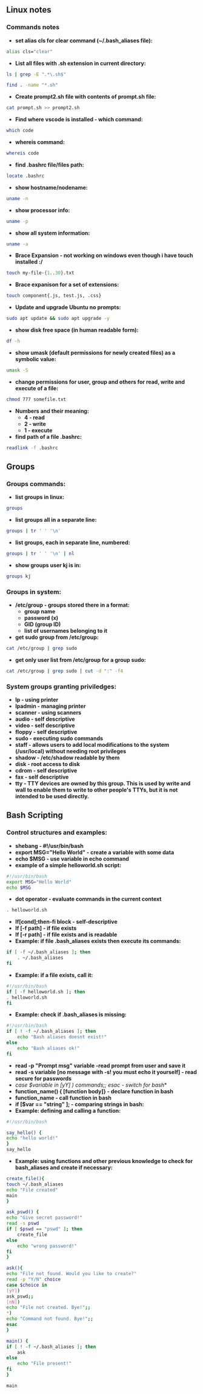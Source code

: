 ## Linux notes
### Commands notes
- **set alias cls for clear command (~/.bash_aliases file):**
```sh
alias cls="clear"
```
- **List all files with .sh extension in current directory:**
```sh
ls | grep -E ".*\.sh$"
```
```sh
find . -name "*.sh"
```
- **Create prompt2.sh file with contents of prompt.sh file:**
```sh
cat prompt.sh >> prompt2.sh
```
- **Find where vscode is installed - which command:**
```sh
which code
```
- **whereis command:**
```sh
whereis code
```
- **find .bashrc file/files path:**
```sh
locate .bashrc
```
- **show hostname/nodename:**
```sh
uname -n
```
- **show processor info:**
```sh
uname -p
```
- **show all system information:**
```sh
uname -a
```
- **Brace Expansion - not working on windows even though i have touch installed :/**
```sh
touch my-file-{1..30}.txt
```
- **Brace expanison for a set of extensions:**
```sh
touch component{.js, test.js, .css}
```
- **Update and upgrade Ubuntu no prompts:**
```sh
sudo apt update && sudo apt upgrade -y
```
- **show disk free space (in human readable form):**
```sh
df -h
```
- **show umask (default permissions for newly created files) as a symbolic value:**
```sh
umask -S
```
- **change permissions for user, group and others for read, write and execute of a file:**
```sh
chmod 777 somefile.txt
```
- **Numbers and their meaning:**
    - **4 - read**
    - **2 - write**
    - **1 - execute**
- **find path of a file .bashrc:**
```sh
readlink -f .bashrc
```
## Groups
### Groups commands:
- **list groups in linux:**
```sh
groups
```
- **list groups all in a separate line:**
```sh
groups | tr ' ' '\n'
```
- **list groups, each in separate line, numbered:**
```sh
groups | tr ' ' '\n' | nl
```
- **show groups user kj is in:**
```sh
groups kj
```
### Groups in system:
- **/etc/group - groups stored there in a format:**
    - **group name**
    - **password (x)**
    - **GID (group ID)**
    - **list of usernames belonging to it**
- **get sudo group from /etc/group:**
```sh
cat /etc/group | grep sudo
```
- **get only user list from /etc/group for a group sudo:**
```sh
cat /etc/group | grep sudo | cut -d ":" -f4
```
### System groups granting priviledges:
- **lp - using printer**
- **lpadmin - managing printer**
- **scanner - using scanners**
- **audio - self descriptive**
- **video - self descriptive**
- **floppy - self descriptive**
- **sudo - executing sudo commands**
- **staff - allows users to add local modifications to the system (/usr/local) without needing root privileges**
- **shadow - /etc/shadow readable by them**
- **disk - root access to disk**
- **cdrom - self descriptive**
- **fax - self descriptive**
- **tty - TTY devices are owned by this group. This is used by write and wall to enable them to write to other people's TTYs, but it is not intended to be used directly.**

## Bash Scripting
### Control structures and examples:
- **shebang - #!/usr/bin/bash**
- **export MSG="Hello World" - create a variable with some data**
- **echo $MSG - use variable in echo command**
- **example of a simple helloworld.sh script:**
```sh
#!/usr/bin/bash
export MSG="Hello World"
echo $MSG
```
- **dot operator - evaluate commands in the current context**
```sh
. helloworld.sh
```
- **If[cond];then-fi block - self-descriptive**
- **If [-f path] - if file exists**
- **If [-r path] - if file exists and is readable**
- **Example: if file .bash_aliases exists then execute its commands:**
```sh
if [ -f ~/.bash_aliases ]; then 
    . ~/.bash_aliases
fi
```
- **Example: if a file exists, call it:**
```sh
#!/usr/bin/bash
if [ -f helloworld.sh ]; then
. helloworld.sh
fi
```
- **Example: check if .bash_aliases is missing:**
```sh
#!/usr/bin/bash
if [ ! -f ~/.bash_aliases ]; then
	echo "Bash aliases doesnt exist!"
else
	echo "Bash aliases ok!"
fi
```
- **read -p "Prompt msg" variable -read prompt from user and save it**
- **read -s variable [no message with -s! you must echo it yourself] - read secure for passwords**
- **case $variable in [yY]* ) commands;; esac - switch for bash**
- **function_name() { [function body]} - declare function in bash**
- **function_name - call function in bash**
- **if [$var == "string" ]; - comparing strings in bash:**
- **Example: defining and calling a function:**
```sh
#!/usr/bin/bash

say_hello() {
echo "hello world!"
} 
say_hello
```
- **Example: using functions and other previous knowledge to check for bash_aliases and create if necessary:**
```sh
create_file(){
touch ~/.bash_aliases
echo "File created"
main
}

ask_pswd() { 
echo "Give secret password!"
read -s pswd
if [ $pswd == "pswd" ]; then
	create_file
else
	echo "wrong password!"
fi
}

ask(){
echo "File not found. Would you like to create?"
read -p "Y/N" choice
case $choice in
[yY])
ask_pswd;;
[nN])
echo "File not created. Bye!";;
*)
echo "Command not found. Bye!";;
esac
}

main() { 
if [ ! -f ~/.bash_aliases ]; then
	ask
else
	echo "File present!"
fi
}

main
```
